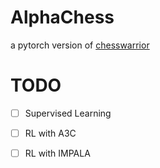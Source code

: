 # AlphaChess
a pytorch version of  [chesswarrior](https://github.com/ChessWarrior/ChessWarrior)

# TODO 
- [ ] Supervised Learning
- [ ] RL with A3C
- [ ] RL with IMPALA

